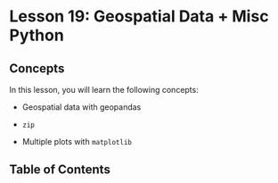 # <i class="fas fa-book fa-fw"></i> Lesson 19: Geospatial Data + Misc Python

## Concepts

In this lesson, you will learn the following concepts:

- Geospatial data with geopandas

- `zip`

- Multiple plots with `matplotlib`

## Table of Contents

```{tableofcontents}

```
